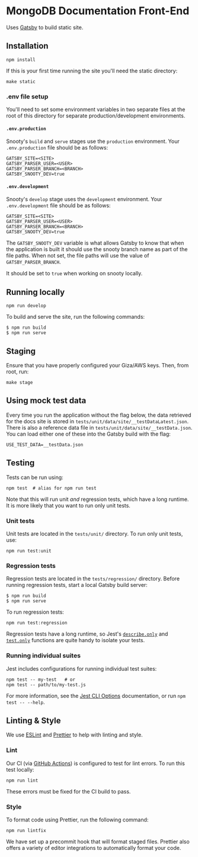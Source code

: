 # MongoDB Documentation Front-End

Uses [Gatsby](https://www.gatsbyjs.org/) to build static site.

## Installation

```shell
npm install
```

If this is your first time running the site you'll need the static directory:

```shell
make static
```

### .env file setup

You'll need to set some environment variables in two separate files at the root of this directory for separate production/development environments.

#### `.env.production`
Snooty's `build` and `serve` stages use the `production` environment. Your `.env.production` file should be as follows:
```
GATSBY_SITE=<SITE>
GATSBY_PARSER_USER=<USER>
GATSBY_PARSER_BRANCH=<BRANCH>
GATSBY_SNOOTY_DEV=true
```

#### `.env.development`
Snooty's `develop` stage uses the `development` environment. Your `.env.development` file should be as follows:
```
GATSBY_SITE=<SITE>
GATSBY_PARSER_USER=<USER>
GATSBY_PARSER_BRANCH=<BRANCH>
GATSBY_SNOOTY_DEV=true
```

The `GATSBY_SNOOTY_DEV` variable is what allows Gatsby to know that when the application is built it should use the snooty branch name as part of the file paths. When not set, the file paths will use the value of `GATSBY_PARSER_BRANCH`. 

It should be set to `true` when working on snooty locally. 

## Running locally

```shell
npm run develop
```

To build and serve the site, run the following commands:

```shell
$ npm run build
$ npm run serve
```

## Staging
Ensure that you have properly configured your Giza/AWS keys. Then, from root, run:

```shell
make stage
```

## Using mock test data

Every time you run the application without the flag below, the data retrieved for the docs site is stored in `tests/unit/data/site/__testDataLatest.json`. There is also a reference data file in `tests/unit/data/site/__testData.json`. You can load either one of these into the Gatsby build with the flag:

```shell
USE_TEST_DATA=__testData.json
```

## Testing
Tests can be run using:

```shell
npm test  # alias for npm run test
```
Note that this will run unit *and* regression tests, which have a long runtime. It is more likely that you want to run only unit tests.

### Unit tests
Unit tests are located in the `tests/unit/` directory. To run only unit tests, use:

```shell
npm run test:unit
```

### Regression tests
Regression tests are located in the `tests/regression/` directory. Before running regression tests, start a local Gatsby build server:

```shell
$ npm run build
$ npm run serve
```

To run regression tests:

```shell
npm run test:regression
```

Regression tests have a long runtime, so Jest's [`describe.only`](https://jestjs.io/docs/en/api#describeonlyname-fn) and [`test.only`](https://jestjs.io/docs/en/api#testonlyname-fn-timeout) functions are quite handy to isolate your tests.

### Running individual suites
Jest includes configurations for running individual test suites:

```shell
npm test -- my-test   # or
npm test -- path/to/my-test.js
```

For more information, see the [Jest CLI Options](https://jestjs.io/docs/en/cli) documentation, or run `npm test -- --help`.

## Linting & Style
We use [ESLint](https://eslint.org) and [Prettier](https://prettier.io) to help with linting and style.

### Lint
Our CI (via [GitHub Actions](https://github.com/features/actions)) is configured to test for lint errors. To run this test locally:

```shell
npm run lint
```

These errors must be fixed for the CI build to pass.

### Style
To format code using Prettier, run the following command:

```shell
npm run lintfix
```

We have set up a precommit hook that will format staged files. Prettier also offers a variety of editor integrations to automatically format your code.
